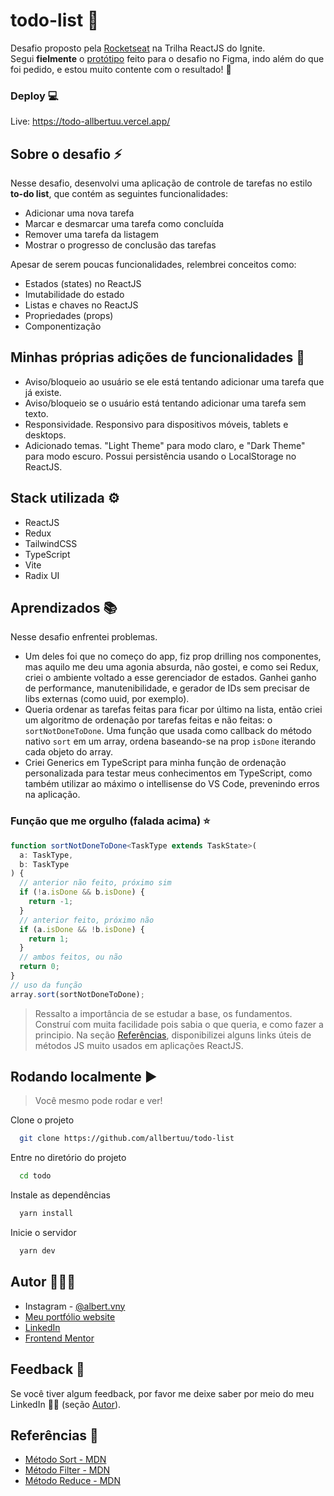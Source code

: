 # todo-list 📃

Desafio proposto pela [Rocketseat](https://www.rocketseat.com.br/) na Trilha ReactJS do Ignite.  
Segui **fielmente** o [protótipo](https://www.figma.com/file/0n0zDN7zbzhRbaEO74Xesx/ToDo-List/duplicate) feito para o desafio no Figma, indo além do que foi pedido, e estou muito contente com o resultado! 🎀  

### Deploy 💻

Live: https://todo-allbertuu.vercel.app/

## Sobre o desafio ⚡

Nesse desafio, desenvolvi uma aplicação de controle de tarefas no estilo **to-do list**, que contém as seguintes funcionalidades:

- Adicionar uma nova tarefa
- Marcar e desmarcar uma tarefa como concluída
- Remover uma tarefa da listagem
- Mostrar o progresso de conclusão das tarefas

Apesar de serem poucas funcionalidades, relembrei conceitos como:

- Estados (states) no ReactJS
- Imutabilidade do estado
- Listas e chaves no ReactJS
- Propriedades (props)
- Componentização

## Minhas próprias adições de funcionalidades 🚀

- Aviso/bloqueio ao usuário se ele está tentando adicionar uma tarefa que já existe.
- Aviso/bloqueio se o usuário está tentando adicionar uma tarefa sem texto.
- Responsividade. Responsivo para dispositivos móveis, tablets e desktops.
- Adicionado temas. "Light Theme" para modo claro, e "Dark Theme" para modo escuro. Possui persistência usando o LocalStorage no ReactJS.

## Stack utilizada ⚙

- ReactJS
- Redux
- TailwindCSS
- TypeScript
- Vite
- Radix UI

## Aprendizados 📚

Nesse desafio enfrentei problemas.

- Um deles foi que no começo do app, fiz prop drilling nos componentes, mas aquilo me deu uma agonia absurda, não gostei, e como sei Redux, criei o ambiente voltado a esse gerenciador de estados. Ganhei ganho de performance, manutenibilidade, e gerador de IDs sem precisar de libs externas (como uuid, por exemplo).
- Queria ordenar as tarefas feitas para ficar por último na lista, então criei um algoritmo de ordenação por tarefas feitas e não feitas: o `sortNotDoneToDone`. Uma função que usada como callback do método nativo `sort` em um array, ordena baseando-se na prop `isDone` iterando cada objeto do array.
- Criei Generics em TypeScript para minha função de ordenação personalizada para testar meus conhecimentos em TypeScript, como também utilizar ao máximo o intellisense do VS Code, prevenindo erros na aplicação.

### Função que me orgulho (falada acima) ⭐

```typescript
function sortNotDoneToDone<TaskType extends TaskState>(
  a: TaskType,
  b: TaskType
) {
  // anterior não feito, próximo sim
  if (!a.isDone && b.isDone) {
    return -1;
  }
  // anterior feito, próximo não
  if (a.isDone && !b.isDone) {
    return 1;
  }
  // ambos feitos, ou não
  return 0;
}
// uso da função
array.sort(sortNotDoneToDone);
```

> Ressalto a importância de se estudar a base, os fundamentos. Construí com muita facilidade pois sabia o que queria, e como fazer a principio. Na seção [Referências](#referências-), disponibilizei alguns links úteis de métodos JS muito usados em aplicações ReactJS.

## Rodando localmente ▶

> Você mesmo pode rodar e ver!

Clone o projeto

```bash
  git clone https://github.com/allbertuu/todo-list
```

Entre no diretório do projeto

```bash
  cd todo
```

Instale as dependências

```bash
  yarn install
```

Inicie o servidor

```bash
  yarn dev
```

## Autor 🙎🏻‍♂️

- Instagram - [@albert.vny](https://www.instagram.com/albert.vny/?hl=pt-br)
- [Meu portfólio website](https://www.albertosantos.dev/)
- [LinkedIn](https://www.linkedin.com/in/albertov-albuquerque/)
- [Frontend Mentor](https://www.frontendmentor.io/profile/allbertuu)

## Feedback 💬

Se você tiver algum feedback, por favor me deixe saber por meio do meu LinkedIn 💬💙 (seção [Autor](#autor-%EF%B8%8F)).

## Referências 📑

- [Método Sort - MDN](https://developer.mozilla.org/pt-BR/docs/Web/JavaScript/Reference/Global_Objects/Array/sort)
- [Método Filter - MDN](https://developer.mozilla.org/pt-BR/docs/Web/JavaScript/Reference/Global_Objects/Array/filter)
- [Método Reduce - MDN](https://developer.mozilla.org/pt-BR/docs/Web/JavaScript/Reference/Global_Objects/Array/Reduce)
